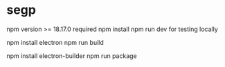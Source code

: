 # segp

npm version >= 18.17.0 required
npm install
npm run dev for testing locally

npm install electron
npm run build

npm install electron-builder
npm run package

